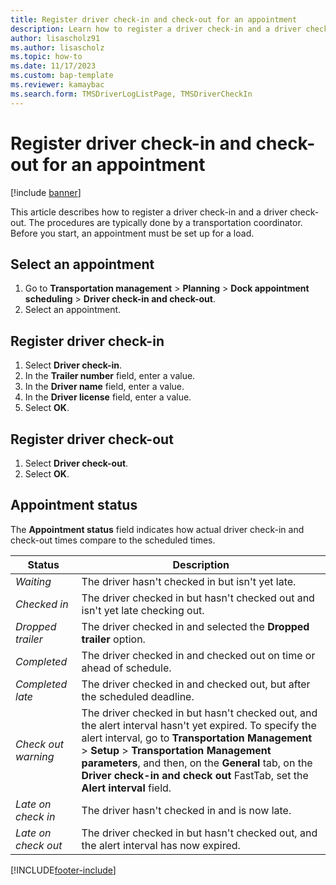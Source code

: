 ```yaml
---
title: Register driver check-in and check-out for an appointment
description: Learn how to register a driver check-in and a driver check-out, and how to interpret the appointment status with an outline for selecting an appointment.
author: lisascholz91
ms.author: lisascholz
ms.topic: how-to
ms.date: 11/17/2023
ms.custom: bap-template 
ms.reviewer: kamaybac
ms.search.form: TMSDriverLogListPage, TMSDriverCheckIn
---
```


# Register driver check-in and check-out for an appointment

[!include [banner](../../includes/banner.md)]

This article describes how to register a driver check-in and a driver check-out. The procedures are typically done by a transportation coordinator. Before you start, an appointment must be set up for a load.

## Select an appointment

1. Go to **Transportation management** \> **Planning** \> **Dock appointment scheduling** \> **Driver check-in and check-out**.
2. Select an appointment.

## Register driver check-in

1. Select **Driver check-in**.
2. In the **Trailer number** field, enter a value.
3. In the **Driver name** field, enter a value.
4. In the **Driver license** field, enter a value.
5. Select **OK**.

## Register driver check-out

1. Select **Driver check-out**.
2. Select **OK**.

## Appointment status

The **Appointment status** field indicates how actual driver check-in and check-out times compare to the scheduled times.

| Status | Description |
|--------|-------------|
| *Waiting* | The driver hasn't checked in but isn't yet late. |
| *Checked in* | The driver checked in but hasn't checked out and isn't yet late checking out. |
| *Dropped trailer* | The driver checked in and selected the **Dropped trailer** option. |
| *Completed* | The driver checked in and checked out on time or ahead of schedule. |
| *Completed late* | The driver checked in and checked out, but after the scheduled deadline. |
| *Check out warning* | The driver checked in but hasn't checked out, and the alert interval hasn't yet expired. To specify the alert interval, go to **Transportation Management** \> **Setup** \> **Transportation Management parameters**, and then, on the **General** tab, on the **Driver check-in and check out** FastTab, set the **Alert interval** field. |
| *Late on check in* | The driver hasn't checked in and is now late. |
| *Late on check out* | The driver checked in but hasn't checked out, and the alert interval has now expired. |

[!INCLUDE[footer-include](../../../includes/footer-banner.md)]
